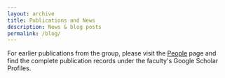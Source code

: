 ```yaml
---
layout: archive
title: Publications and News
description: News & blog posts
permalink: /blog/
---
```


For earlier publications from the group, please visit the [People](/people/) page and find the complete publication records under the faculty's Google Scholar Profiles.

<!-- Content here would shop up above your list of posts -->
